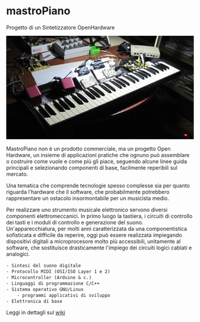 # mastroPiano
Progetto di un Sintetizzatore OpenHardware

![Primo prototipo](https://github.com/tizziano/mastroPiano/blob/master/doc/prototipo1-50.JPG)

MastroPiano non è un prodotto commerciale, ma un progetto Open Hardware, un 
insieme di applicazioni pratiche che ognuno può assemblare o costruire come 
vuole e come più gli piace, seguendo alcune linee guida principali e 
selezionando componenti di base, facilmente reperibili sul mercato. 

Una tematica che comprende tecnologie spesso complesse sia per quanto riguarda 
l'hardware che il software, che probabilmente potrebbero rappresentare un 
ostacolo insormontabile per un musicista medio. 

Per realizzare uno strumento musicale elettronico servono diversi componenti 
elettromeccanici. In primo luogo la tastiera, i circuiti di controllo dei tasti 
e i moduli di controllo e generazione del suono. Un'apparecchiatura, per molti 
anni caratterizzata da una componentistica sofisticata e difficile da reperire, 
oggi può essere realizzata impiegando dispositivi digitali a microprocesore 
molto più accessibili, unitamente al software, che sostituisce drasticamente 
l'impiego dei circuiti logici cablati e analogici. 

    - Sintesi del suono digitale
    - Protocollo MIDI (OSI/ISO Layer 1 e 2)
    - Microcontroller (Arduino & c.)
    - Linguaggi di programmazione C/C++
    - Sistema operativo GNU/Linux
        - programmi applicativi di sviluppo
    - Elettronica di base

Leggi in dettagli sul [wiki](https://github.com/tizziano/mastroPiano/wiki)
